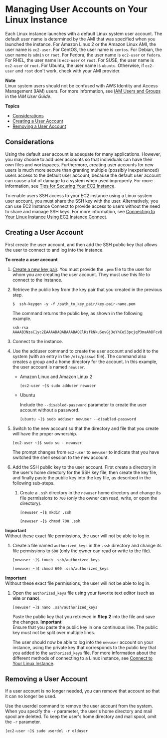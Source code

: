 # Managing User Accounts on Your Linux Instance<a name="managing-users"></a>

Each Linux instance launches with a default Linux system user account\. The default user name is determined by the AMI that was specified when you launched the instance\. For Amazon Linux 2 or the Amazon Linux AMI, the user name is `ec2-user`\. For CentOS, the user name is `centos`\. For Debian, the user name is `admin` or `root`\. For Fedora, the user name is `ec2-user` or `fedora`\. For RHEL, the user name is `ec2-user` or `root`\. For SUSE, the user name is `ec2-user` or `root`\. For Ubuntu, the user name is `ubuntu`\. Otherwise, if `ec2-user` and `root` don't work, check with your AMI provider\.

**Note**  
Linux system users should not be confused with AWS Identity and Access Management \(IAM\) users\. For more information, see [IAM Users and Groups](https://docs.aws.amazon.com/IAM/latest/UserGuide/Using_WorkingWithGroupsAndUsers.html) in the *IAM User Guide*\.

**Topics**
+ [Considerations](#add-user-best-practice)
+ [Creating a User Account](#create-user-account)
+ [Removing a User Account](#delete-user-acount)

## Considerations<a name="add-user-best-practice"></a>

Using the default user account is adequate for many applications\. However, you may choose to add user accounts so that individuals can have their own files and workspaces\. Furthermore, creating user accounts for new users is much more secure than granting multiple \(possibly inexperienced\) users access to the default user account, because the default user account can cause a lot of damage to a system when used improperly\. For more information, see [Tips for Securing Your EC2 Instance](http://aws.amazon.com/articles/tips-for-securing-your-ec2-instance/)\.

To enable users SSH access to your EC2 instance using a Linux system user account, you must share the SSH key with the user\. Alternatively, you can use EC2 Instance Connect to provide access to users without the need to share and manage SSH keys\. For more information, see [Connecting to Your Linux Instance Using EC2 Instance Connect](Connect-using-EC2-Instance-Connect.md)\.

## Creating a User Account<a name="create-user-account"></a>

First create the user account, and then add the SSH public key that allows the user to connect to and log into the instance\.

**To create a user account**

1. [Create a new key pair](ec2-key-pairs.md#having-ec2-create-your-key-pair)\. You must provide the `.pem` file to the user for whom you are creating the user account\. They must use this file to connect to the instance\.

1. Retrieve the public key from the key pair that you created in the previous step\.

   ```
   $  ssh-keygen -y -f /path_to_key_pair/key-pair-name.pem
   ```

   The command returns the public key, as shown in the following example\.

   ```
   ssh-rsa AAAAB3NzaC1yc2EAAAADAQABAAABAQClKsfkNkuSevGj3eYhCe53pcjqP3maAhDFcvBS7O6Vhz2ItxCih+PnDSUaw+WNQn/mZphTk/a/gU8jEzoOWbkM4yxyb/wB96xbiFveSFJuOp/d6RJhJOI0iBXrlsLnBItntckiJ7FbtxJMXLvvwJryDUilBMTjYtwB+QhYXUMOzce5Pjz5/i8SeJtjnV3iAoG/cQk+0FzZqaeJAAHco+CY/5WrUBkrHmFJr6HcXkvJdWPkYQS3xqC0+FmUZofz221CBt5IMucxXPkX4rWi+z7wB3RbBQoQzd8v7yeb7OzlPnWOyN0qFU0XA246RA8QFYiCNYwI3f05p6KLxEXAMPLE
   ```

1. Connect to the instance\.

1. Use the adduser command to create the user account and add it to the system \(with an entry in the `/etc/passwd` file\)\. The command also creates a group and a home directory for the account\. In this example, the user account is named `newuser`\.
   + Amazon Linux and Amazon Linux 2

     ```
     [ec2-user ~]$ sudo adduser newuser
     ```
   + Ubuntu

     Include the `--disabled-password` parameter to create the user account without a password\.

     ```
     [ubuntu ~]$ sudo adduser newuser --disabled-password
     ```

1. Switch to the new account so that the directory and file that you create will have the proper ownership\.

   ```
   [ec2-user ~]$ sudo su - newuser
   ```

   The prompt changes from `ec2-user` to `newuser` to indicate that you have switched the shell session to the new account\.

1. Add the SSH public key to the user account\. First create a directory in the user's home directory for the SSH key file, then create the key file, and finally paste the public key into the key file, as described in the following sub\-steps\.

   1. Create a `.ssh` directory in the `newuser` home directory and change its file permissions to `700` \(only the owner can read, write, or open the directory\)\.

      ```
      [newuser ~]$ mkdir .ssh
      ```

      ```
      [newuser ~]$ chmod 700 .ssh
      ```
**Important**  
Without these exact file permissions, the user will not be able to log in\.

   1. Create a file named `authorized_keys` in the `.ssh` directory and change its file permissions to `600` \(only the owner can read or write to the file\)\.

      ```
      [newuser ~]$ touch .ssh/authorized_keys
      ```

      ```
      [newuser ~]$ chmod 600 .ssh/authorized_keys
      ```
**Important**  
Without these exact file permissions, the user will not be able to log in\.

   1. <a name="edit_auth_keys"></a>Open the `authorized_keys` file using your favorite text editor \(such as **vim** or **nano**\)\.

      ```
      [newuser ~]$ nano .ssh/authorized_keys
      ```

      Paste the public key that you retrieved in **Step 2** into the file and save the changes\.
**Important**  
Ensure that you paste the public key in one continuous line\. The public key must not be split over multiple lines\.

      The user should now be able to log into the `newuser` account on your instance, using the private key that corresponds to the public key that you added to the `authorized_keys` file\. For more information about the different methods of connecting to a Linux instance, see [Connect to Your Linux Instance](AccessingInstances.md)\.

## Removing a User Account<a name="delete-user-acount"></a>

If a user account is no longer needed, you can remove that account so that it can no longer be used\.

Use the userdel command to remove the user account from the system\. When you specify the `-r` parameter, the user's home directory and mail spool are deleted\. To keep the user's home directory and mail spool, omit the `-r` parameter\.

```
[ec2-user ~]$ sudo userdel -r olduser
```